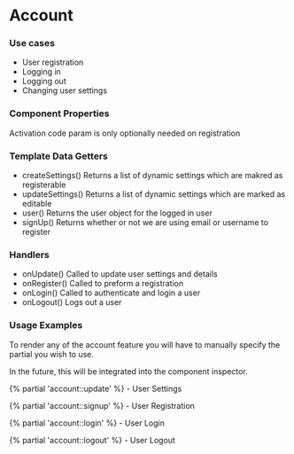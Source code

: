 # Account

### Use cases
* User registration
* Logging in
* Logging out
* Changing user settings

### Component Properties
Activation code param is only optionally needed on registration

### Template Data Getters
* createSettings()  Returns a list of dynamic settings which are makred as registerable
* updateSettings()  Returns a list of dynamic settings which are marked as editable
* user()  Returns the user object for the logged in user
* signUp()  Returns whether or not we are using email or username to register

### Handlers
* onUpdate()  Called to update user settings and details
* onRegister()  Called to preform a registration
* onLogin()  Called to authenticate and login a user
* onLogout()  Logs out a user

### Usage Examples
To render any of the account feature you will have to manually specify the partial you wish to use.

In the future, this will be integrated into the component inspector.

{% partial 'account::update' %}  - User Settings

{% partial 'account::signup' %}  - User Registration

{% partial 'account::login' %}   - User Login

{% partial 'account::logout' %}  - User Logout